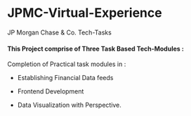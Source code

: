 # JPMC-Virtual-Experience
JP Morgan Chase &amp; Co. Tech-Tasks

#### This Project comprise of Three Task Based Tech-Modules :

Completion of Practical task modules in :

* Establishing Financial Data feeds

* Frontend Development

* Data Visualization with Perspective.
